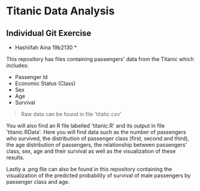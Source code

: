 # Titanic Data Analysis
## Individual Git Exercise
* Hashiifah Aina 19b2130 *

This repository has files containing passengers' data from the Titanic which includes:
- Passenger Id
- Economic Status (Class)
- Sex
- Age
- Survival
> Raw data can be found in file 'titatic.csv'

You will also find an R file labelled 'titanic.R' and its output in file 'titanic.RData'. Here you will find data such as the number of passengers who survived, the distribution of passenger class (first, second and third), the age distribution of passengers, the relationship between passengers' class, sex, age and their survival as well as the visualization of these results.

Lastly a .png file can also be found in this repository containing the visualization of the predicted probability of survival of male passengers by passenger class and age.